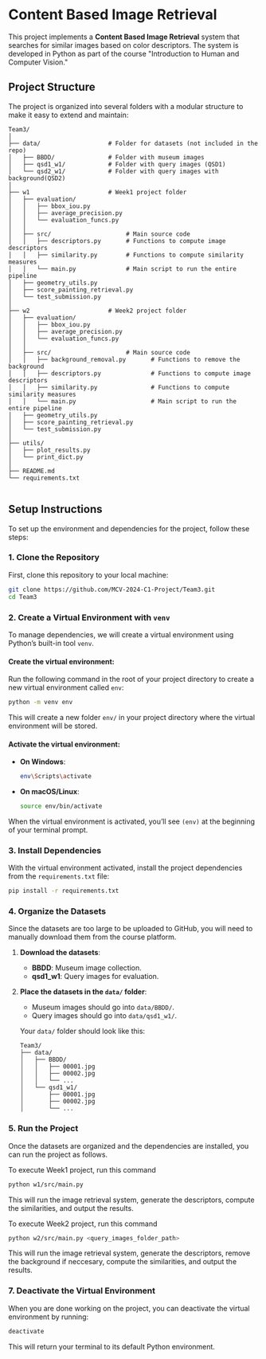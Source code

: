 # Content Based Image Retrieval

This project implements a **Content Based Image Retrieval** system that searches for similar images based on color descriptors. The system is developed in Python as part of the course "Introduction to Human and Computer Vision."

## Project Structure

The project is organized into several folders with a modular structure to make it easy to extend and maintain:

```
Team3/
│
├── data/                   # Folder for datasets (not included in the repo)
│   ├── BBDD/               # Folder with museum images
│   ├── qsd1_w1/            # Folder with query images (QSD1)
│   └── qsd2_w1/            # Folder with query images with background(QSD2)
│
├── w1                      # Week1 project folder
│   ├── evaluation/                 
│   │   ├── bbox_iou.py    
│   │   ├── average_precision.py        
│   │   └── evaluation_funcs.py     
│   │
│   ├── src/                     # Main source code
│   │   ├── descriptors.py       # Functions to compute image descriptors
│   │   ├── similarity.py        # Functions to compute similarity measures
│   │   └── main.py              # Main script to run the entire pipeline
│   ├── geometry_utils.py
│   ├── score_painting_retrieval.py
│   └── test_submission.py
│
├── w2                      # Week2 project folder
│   ├── evaluation/                 
│   │   ├── bbox_iou.py    
│   │   ├── average_precision.py        
│   │   └── evaluation_funcs.py     
│   │
│   ├── src/                     # Main source code
│   │   ├── background_removal.py       # Functions to remove the background
│   │   ├── descriptors.py              # Functions to compute image descriptors
│   │   ├── similarity.py               # Functions to compute similarity measures
│   │   └── main.py                     # Main script to run the entire pipeline
│   ├── geometry_utils.py
│   ├── score_painting_retrieval.py
│   └── test_submission.py
│
├── utils/                 
│   ├── plot_results.py             
│   └── print_dict.py   
│
├── README.md               
└── requirements.txt        


```

## Setup Instructions

To set up the environment and dependencies for the project, follow these steps:

### 1. Clone the Repository

First, clone this repository to your local machine:

```bash
git clone https://github.com/MCV-2024-C1-Project/Team3.git
cd Team3
```

### 2. Create a Virtual Environment with `venv`

To manage dependencies, we will create a virtual environment using Python’s built-in tool `venv`.

#### Create the virtual environment:

Run the following command in the root of your project directory to create a new virtual environment called `env`:

```bash
python -m venv env
```

This will create a new folder `env/` in your project directory where the virtual environment will be stored.

#### Activate the virtual environment:

- **On Windows**:
  ```bash
  env\Scripts\activate
  ```

- **On macOS/Linux**:
  ```bash
  source env/bin/activate
  ```

When the virtual environment is activated, you’ll see `(env)` at the beginning of your terminal prompt.

### 3. Install Dependencies

With the virtual environment activated, install the project dependencies from the `requirements.txt` file:

```bash
pip install -r requirements.txt
```

### 4. Organize the Datasets

Since the datasets are too large to be uploaded to GitHub, you will need to manually download them from the course platform.

1. **Download the datasets**:
   - **BBDD**: Museum image collection.
   - **qsd1_w1**: Query images for evaluation.

2. **Place the datasets in the `data/` folder**:
   - Museum images should go into `data/BBDD/`.
   - Query images should go into `data/qsd1_w1/`.

   Your `data/` folder should look like this:

   ```
   Team3/
   ├── data/
   │   ├── BBDD/
   │   │   ├── 00001.jpg
   │   │   ├── 00002.jpg
   │   │   └── ...
   │   └── qsd1_w1/
   │       ├── 00001.jpg
   │       ├── 00002.jpg
   │       └── ...
   ```

### 5. Run the Project

Once the datasets are organized and the dependencies are installed, you can run the project as follows.

To execute Week1 project, run this command

```bash
python w1/src/main.py
```

This will run the image retrieval system, generate the descriptors, compute the similarities, and output the results.

To execute Week2 project, run this command

```bash
python w2/src/main.py <query_images_folder_path>
```

This will run the image retrieval system, generate the descriptors, remove the background if neccesary, compute the similarities, and output the results.

### 7. Deactivate the Virtual Environment

When you are done working on the project, you can deactivate the virtual environment by running:

```bash
deactivate
```

This will return your terminal to its default Python environment.




